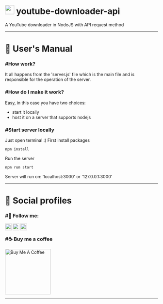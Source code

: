# <a href="https://github.com/MEGSystem/youtube-downloader-api"><img width="30px" src="https://raw.githubusercontent.com/hussainweb/hussainweb/main/icons/youtube.png" /></a>&nbsp;youtube-downloader-api
A YouTube downloader in NodeJS with API request method

---
# 📖 User's Manual

### #How work?
It all happens from the 'server.js' file which is the main file and is responsible for the operation of the server. 

### #How do I make it work?
Easy, in this case you have two choices:
- start it locally
- host it on a server that supports nodejs

### #Start server locally
Just open terminal :)
First install packages
```javascript
npm install
```
Run the server
```javascript
npm run start
```
Server will run on: 'localhost:3000' or '127.0.0.1:3000'

---
# 💝 Social profiles

### #💌 Follow me: 
<a href="https://www.instagram.com/giovanni_giannone_/">
  <img align="left" alt="Giovanni's Instagram" width="22px" src="https://raw.githubusercontent.com/hussainweb/hussainweb/main/icons/instagram.png" />
</a>
<a href="https://www.youtube.com/@megsystem/">
  <img align="left" alt="MegSystem's YouTube" width="22px" src="https://raw.githubusercontent.com/peterthehan/peterthehan/master/assets/youtube.svg" />
</a>
<a href="https://twitter.com/giovannifounded">
  <img align="left" alt="Abhishek Naidu | Twitter" width="22px" src="https://raw.githubusercontent.com/peterthehan/peterthehan/master/assets/twitter.svg" />
</a>
</br>

### #☕ Buy me a coffee
<a href="https://www.buymeacoffee.com/megsystem" target="_blank"><img src="https://cdn.buymeacoffee.com/buttons/v2/default-red.png" alt="Buy Me A Coffee" width="150" ></a>
</br>

---

